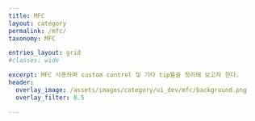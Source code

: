 ```yaml
---
title: MFC
layout: category
permalink: /mfc/
taxonomy: MFC

entries_layout: grid
#classes: wide

excerpt: MFC 사용하며 custom control 및 기타 tip들을 정리해 보고자 한다.
header:
  overlay_image: /assets/images/category/ui_dev/mfc/background.png
  overlay_filter: 0.5

---
```

